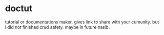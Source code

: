 # doctut
tutorial or documentations maker. gives link to share with your cumunity. but i did not finished crud safety. maybe in future nasib.
